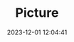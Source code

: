 ---
weight: 1
images:
- /images/edited/105.jpeg
title: Picture
date: 2023-12-01 12:04:41
tags: [luminarneo,work,ilce7m3,dog,bird]
---